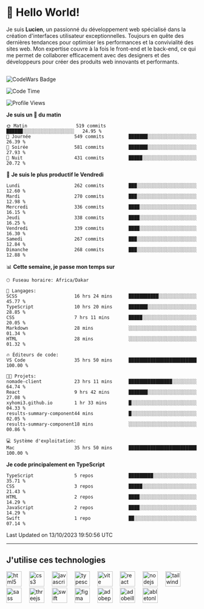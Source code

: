 # 👋 Hello World!

Je suis **Lucien**, un passionné du développement web spécialisé dans la création d'interfaces utilisateur exceptionnelles. Toujours en quête des dernières tendances pour optimiser les performances et la convivialité des sites web. Mon expertise couvre à la fois le front-end et le back-end, ce qui me permet de collaborer efficacement avec des designers et des développeurs pour créer des produits web innovants et performants.

##

![CodeWars Badge](https://www.codewars.com/users/xyhomi3/badges/small)

<!--START_SECTION:waka-->
![Code Time](http://img.shields.io/badge/Code%20Time-114%20hrs%2030%20mins-blue)

![Profile Views](http://img.shields.io/badge/Vues%20du%20profil-21-blue)

**Je suis un 🐤 du matin** 

```text
🌞 Matin                  519 commits         ██████░░░░░░░░░░░░░░░░░░░   24.95 % 
🌆 Journée                549 commits         ███████░░░░░░░░░░░░░░░░░░   26.39 % 
🌃 Soirée                 581 commits         ███████░░░░░░░░░░░░░░░░░░   27.93 % 
🌙 Nuit                   431 commits         █████░░░░░░░░░░░░░░░░░░░░   20.72 % 
```
📅 **Je suis le plus productif le Vendredi** 

```text
Lundi                    262 commits         ███░░░░░░░░░░░░░░░░░░░░░░   12.60 % 
Mardi                    270 commits         ███░░░░░░░░░░░░░░░░░░░░░░   12.98 % 
Mercredi                 336 commits         ████░░░░░░░░░░░░░░░░░░░░░   16.15 % 
Jeudi                    338 commits         ████░░░░░░░░░░░░░░░░░░░░░   16.25 % 
Vendredi                 339 commits         ████░░░░░░░░░░░░░░░░░░░░░   16.30 % 
Samedi                   267 commits         ███░░░░░░░░░░░░░░░░░░░░░░   12.84 % 
Dimanche                 268 commits         ███░░░░░░░░░░░░░░░░░░░░░░   12.88 % 
```


📊 **Cette semaine, je passe mon temps sur** 

```text
🕑︎ Fuseau horaire: Africa/Dakar

💬 Langages: 
SCSS                     16 hrs 24 mins      ███████████░░░░░░░░░░░░░░   45.77 % 
TypeScript               10 hrs 20 mins      ███████░░░░░░░░░░░░░░░░░░   28.85 % 
CSS                      7 hrs 11 mins       █████░░░░░░░░░░░░░░░░░░░░   20.05 % 
Markdown                 28 mins             ░░░░░░░░░░░░░░░░░░░░░░░░░   01.34 % 
HTML                     28 mins             ░░░░░░░░░░░░░░░░░░░░░░░░░   01.32 % 

🔥 Éditeurs de code: 
VS Code                  35 hrs 50 mins      █████████████████████████   100.00 % 

🐱‍💻 Projets: 
nomade-client            23 hrs 11 mins      ████████████████░░░░░░░░░   64.74 % 
React                    9 hrs 42 mins       ███████░░░░░░░░░░░░░░░░░░   27.08 % 
xyhomi3.github.io        1 hr 33 mins        █░░░░░░░░░░░░░░░░░░░░░░░░   04.33 % 
results-summary-component44 mins             █░░░░░░░░░░░░░░░░░░░░░░░░   02.05 % 
results-summary-component18 mins             ░░░░░░░░░░░░░░░░░░░░░░░░░   00.86 % 

💻 Système d'exploitation: 
Mac                      35 hrs 50 mins      █████████████████████████   100.00 % 
```

**Je code principalement en TypeScript** 

```text
TypeScript               5 repos             █████████░░░░░░░░░░░░░░░░   35.71 % 
CSS                      3 repos             █████░░░░░░░░░░░░░░░░░░░░   21.43 % 
HTML                     2 repos             ████░░░░░░░░░░░░░░░░░░░░░   14.29 % 
JavaScript               2 repos             ████░░░░░░░░░░░░░░░░░░░░░   14.29 % 
Swift                    1 repo              ██░░░░░░░░░░░░░░░░░░░░░░░   07.14 % 
```




 Last Updated on 13/10/2023 19:50:56 UTC
<!--END_SECTION:waka-->
---

## J'utilise ces technologies

<div align="left">
  <img src="https://skillicons.dev/icons?i=html" height="40" alt="html5 logo"  />
  <img width="12" />
  <img src="https://skillicons.dev/icons?i=css" height="40" alt="css3 logo"  />
  <img width="12" />
  <img src="https://skillicons.dev/icons?i=js" height="40" alt="javascript logo"  />
  <img width="12" />
  <img src="https://skillicons.dev/icons?i=ts" height="40" alt="typescript logo"  />
  <img width="12" />
  <img src="https://skillicons.dev/icons?i=vite" height="40" alt="vite logo"  />
  <img width="12" />
  <img src="https://skillicons.dev/icons?i=react" height="40" alt="react logo"  />
  <img width="12" />
  <img src="https://cdn.jsdelivr.net/gh/devicons/devicon/icons/nodejs/nodejs-original.svg" height="40" alt="nodejs logo"  />
  <img width="12" />
  <img src="https://skillicons.dev/icons?i=tailwind" height="40" alt="tailwindcss logo"  />
  <img width="12" />
  <img src="https://skillicons.dev/icons?i=sass" height="40" alt="sass logo"  />
  <img width="12" />
  <img src="https://skillicons.dev/icons?i=threejs" height="40" alt="threejs logo"  />
  <img width="12" />
  <img src="https://skillicons.dev/icons?i=swift" height="40" alt="swift logo"  />
  <img width="12" />
  <img src="https://skillicons.dev/icons?i=figma" height="40" alt="figma logo"  />
  <img width="12" />
  <img src="https://skillicons.dev/icons?i=ps" height="40" alt="adobephotoshop logo"  />
  <img width="12" />
  <img src="https://skillicons.dev/icons?i=ai" height="40" alt="adobeillustrator logo"  />
  <img width="12" />
  <img src="https://skillicons.dev/icons?i=ableton" height="40" alt="abletonlive logo"  />
</div>



